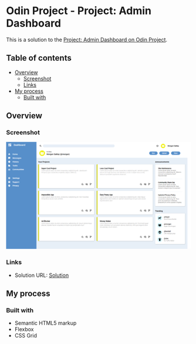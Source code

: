 # Odin Project - Project: Admin Dashboard

This is a solution to the [Project: Admin Dashboard on Odin Project](https://www.theodinproject.com/lessons/node-path-intermediate-html-and-css-admin-dashboard).

## Table of contents

- [Overview](#overview)
  - [Screenshot](#screenshot)
  - [Links](#links)
- [My process](#my-process)
  - [Built with](#built-with)
  

## Overview

### Screenshot

![](./images/Admin%20Dashboard%20-%20Full%20Page%20Screenshot.png)


### Links

- Solution URL: [Solution](https://github.com/Sulemank-1/odin-admin-dashboard)

## My process

### Built with

- Semantic HTML5 markup
- Flexbox
- CSS Grid






